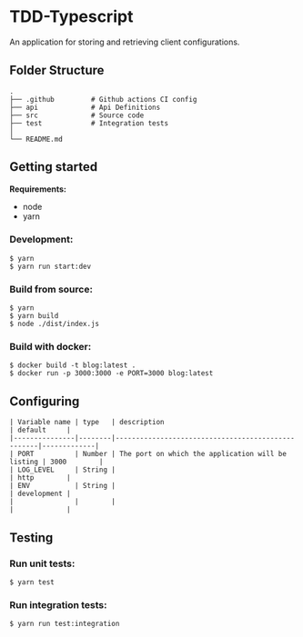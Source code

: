 # TDD-Typescript

An application for storing and retrieving client configurations.

## Folder Structure
```
.
├── .github         # Github actions CI config
├── api             # Api Definitions
├── src             # Source code
├── test            # Integration tests
│
└── README.md 
```

## Getting started
**Requirements:**
- node
- yarn

### Development:
```
$ yarn
$ yarn run start:dev
```

### Build from source:
```
$ yarn
$ yarn build
$ node ./dist/index.js
```

### Build with docker:
```
$ docker build -t blog:latest .
$ docker run -p 3000:3000 -e PORT=3000 blog:latest
```

## Configuring

```
| Variable name | type   | description                                       | default     |
|---------------|--------|---------------------------------------------------|-------------|
| PORT          | Number | The port on which the application will be listing | 3000        |
| LOG_LEVEL     | String |                                                   | http        |
| ENV           | String |                                                   | development |
|               |        |                                                   |             |
```

## Testing

### Run unit tests:
```
$ yarn test
```

### Run integration tests:
```
$ yarn run test:integration
```